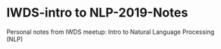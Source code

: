 # IWDS-intro to NLP-2019-Notes
 Personal notes from IWDS meetup: Intro to Natural Language Processing (NLP)
